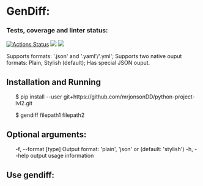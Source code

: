 # GenDiff:


### Tests, coverage and linter status:
[![Actions Status](https://github.com/mrjonsonDD/python-project-lvl2/workflows/hexlet-check/badge.svg)](https://github.com/mrjonsonDD/python-project-lvl2/actions)
<a href="https://codeclimate.com/github/mrjonsonDD/python-project-lvl2/maintainability"><img src="https://api.codeclimate.com/v1/badges/b087bb49d759b9c571fd/maintainability" /></a>
<a href="https://codeclimate.com/github/mrjonsonDD/python-project-lvl2/test_coverage"><img src="https://api.codeclimate.com/v1/badges/b087bb49d759b9c571fd/test_coverage" /></a>

Supports formats: '.json' and '.yaml'/'.yml';
Supports two native ouput formats: Plain, Stylish (default);
Has special JSON ouput.

## Installation and Running

<ul>$ pip install --user git+https://github.com/mrjonsonDD/python-project-lvl2.git

$ gendiff filepath1 filepath2</ul>

## Optional arguments:
<ul>  -f, --format [type]  Output format: 'plain', 'json' or (default: 'stylish')
  -h, --help           output usage information</ul>
  
## Use gendiff:
